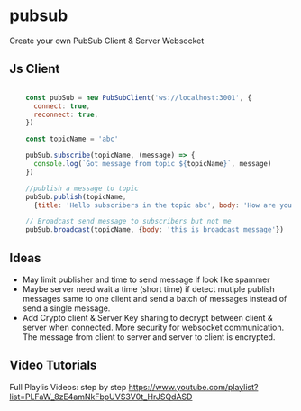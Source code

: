 # pubsub
Create your own PubSub Client &amp; Server Websocket

## Js Client

```javascript

    const pubSub = new PubSubClient('ws://localhost:3001', {
      connect: true,
      reconnect: true,
    })

    const topicName = 'abc'

    pubSub.subscribe(topicName, (message) => {
      console.log(`Got message from topic ${topicName}`, message)
    })

    //publish a message to topic
    pubSub.publish(topicName,
      {title: 'Hello subscribers in the topic abc', body: 'How are you ?'})

    // Broadcast send message to subscribers but not me
    pubSub.broadcast(topicName, {body: 'this is broadcast message'})

```

## Ideas

* May limit publisher and time to send message if look like spammer 
* Maybe server need wait a time (short time) if detect mutiple publish messages same to one client and send  a batch of messages instead of send a single message.
* Add Crypto client & Server Key sharing to decrypt between client & server when connected. More security for websocket communication. The message from client to server and server to client is encrypted.


## Video Tutorials
Full Playlis Videos: step by step https://www.youtube.com/playlist?list=PLFaW_8zE4amNkFbpUVS3V0t_HrJSQdASD
